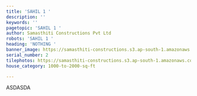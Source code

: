 ```yaml
---
title: 'SAHIL 1 '
description: ''
keywords: ''
pagetopic: 'SAHIL 1 '
author: Samasthiti Constructions Pvt Ltd
robots: 'SAHIL 1 '
heading: 'NOTHING '
banner_image: https://samasthiti-constructions.s3.ap-south-1.amazonaws.com/uploads/apple-logo.jpg
serial_number: 2
tilephotos: https://samasthiti-constructions.s3.ap-south-1.amazonaws.com/uploads/apple-logo.jpg
house_category: 1000-to-2000-sq-ft

---
```

ASDASDA